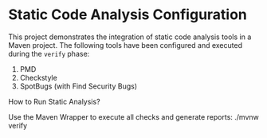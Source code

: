 # Static Code Analysis Configuration

This project demonstrates the integration of static code analysis tools in a Maven project. The following tools have been configured and executed during the `verify` phase:

1. PMD
2. Checkstyle
3. SpotBugs (with Find Security Bugs)

How to Run Static Analysis? 

Use the Maven Wrapper to execute all checks and generate reports:
./mvnw verify
